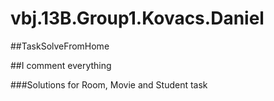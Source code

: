 # vbj.13B.Group1.Kovacs.Daniel	

##TaskSolveFromHome

##I comment everything

###Solutions for Room, Movie and Student task
	
